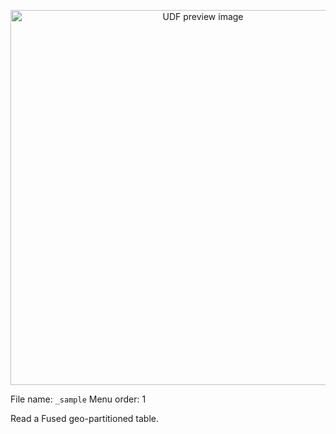<!--fused:preview-->
<p align="center"><img src="https://fused-magic.s3.us-west-2.amazonaws.com/thumbnails/udf_cards/fused_parquet.png" width="600" alt="UDF preview image"></p>

<!--fused:filePreview-->
File name: `_sample`
Menu order: 1

<!--fused:readme-->
Read a Fused geo-partitioned table.
